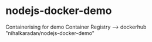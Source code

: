 # nodejs-docker-demo
Containerising for demo
Container Registry -->  dockerhub "nihalkaradan/nodejs-docker-demo"
